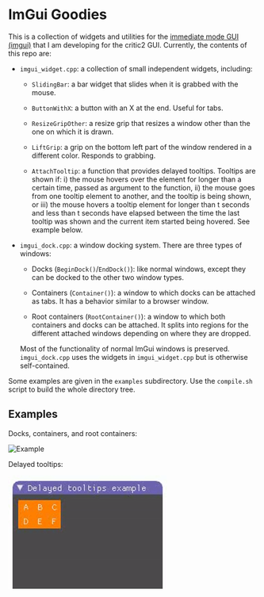 # ImGui Goodies

This is a collection of widgets and utilities for the
[immediate mode GUI (imgui)](https://github.com/ocornut/imgui) that I
am developing for the critic2 GUI. Currently, the contents of this
repo are: 

* `imgui_widget.cpp`: a collection of small independent widgets,
  including:
  
  + `SlidingBar`: a bar widget that slides when it is grabbed with the
  mouse.

  + `ButtonWithX`: a button with an X at the end. Useful for tabs.
  
  + `ResizeGripOther`: a resize grip that resizes a window other than
  the one on which it is drawn.
  
  + `LiftGrip`: a grip on the bottom left part of the window rendered in
  a different color. Responds to grabbing.
  
  + `AttachTooltip`: a function that provides delayed
  tooltips. Tooltips are shown if: i) the mouse hovers over the
  element for longer than a certain time, passed as argument to the
  function, ii) the mouse goes from one tooltip element to another,
  and the tooltip is being shown, or iii) the mouse hovers a tooltip
  element for longer than t seconds and less than t seconds have
  elapsed between the time the last tooltip was shown and the current
  item started being hovered. See example below.

* `imgui_dock.cpp`: a window docking system. There are three types of
  windows: 
  
  + Docks (`BeginDock()`/`EndDock()`): like normal windows, except
    they can be docked to the other two window types.

  + Containers (`Container()`): a window to which docks can be
    attached as tabs. It has a behavior similar to a browser window.
	
  + Root containers (`RootContainer()`): a window to which both
    containers and docks can be attached. It splits into regions for
    the different attached windows depending on where they are
    dropped. 
	
  Most of the functionality of normal ImGui windows is
  preserved. `imgui_dock.cpp` uses the widgets in `imgui_widget.cpp`
  but is otherwise self-contained.
  
Some examples are given in the `examples` subdirectory. Use the
`compile.sh` script to build the whole directory tree.

## Examples

Docks, containers, and root containers:

![Example](images/dock_example.gif)

Delayed tooltips:

![Example](images/tooltip_example.gif)

